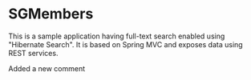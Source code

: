 # SGMembers
This is a sample application having full-text search enabled using "Hibernate Search". It is based on Spring MVC and exposes data using REST services.


Added a new comment
